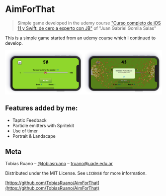 # AimForThat
> Simple game developed in the udemy course ["Curso completo de iOS 11 y Swift: de cero a experto con JB"](https://www.udemy.com/ios11-swift4/) of "Juan Gabriel Gomila Salas"

This is a simple game started from an udemy course which I continued to develop.

![](header.png)

## Features added by me:
* Taptic Feedback
* Particle emitters with Spritekit
* Use of timer
* Portrait & Landscape

## Meta

Tobias Ruano – [@tobiasruano](https://twitter.com/tobiasruano) – truano@uade.edu.ar

Distributed under the MIT License. See ``LICENSE`` for more information.

[https://github.com/TobiasRuano/AimForThat](https://github.com/TobiasRuano/AimForThat)

